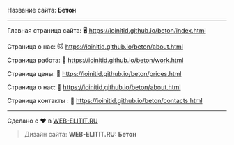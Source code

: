 Название сайта: **Бетон**

------------

Главная страница сайта: 🖥️ https://ioinitid.github.io/beton/index.html

Страница о нас: 🐱 https://ioinitid.github.io/beton/about.html

Страница работа: 🌳 https://ioinitid.github.io/beton/work.html

Страница цены: 🦊 https://ioinitid.github.io/beton/prices.html

Страница о нас: 📝 https://ioinitid.github.io/beton/about.html

Страница контакты : 🐧 https://ioinitid.github.io/beton/contacts.html

------------

Сделано с ❤️ в [WEB-ELITIT.RU](https://www.web-elitit.ru "Web-elitit.ru")
> Дизайн сайта: **WEB-ELITIT.RU: Бетон**
